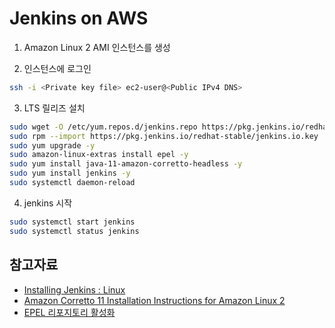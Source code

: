# Jenkins on AWS

1. Amazon Linux 2 AMI 인스턴스를 생성

2. 인스턴스에 로그인

```bash
ssh -i <Private key file> ec2-user@<Public IPv4 DNS>
```

3. LTS 릴리즈 설치

```bash
sudo wget -O /etc/yum.repos.d/jenkins.repo https://pkg.jenkins.io/redhat-stable/jenkins.repo
sudo rpm --import https://pkg.jenkins.io/redhat-stable/jenkins.io.key
sudo yum upgrade -y
sudo amazon-linux-extras install epel -y
sudo yum install java-11-amazon-corretto-headless -y
sudo yum install jenkins -y
sudo systemctl daemon-reload
```

4. jenkins 시작

```bash
sudo systemctl start jenkins
sudo systemctl status jenkins
```

## 참고자료

- [Installing Jenkins : Linux](https://www.jenkins.io/doc/book/installing/linux/)
- [Amazon Corretto 11 Installation Instructions for Amazon Linux 2](https://docs.aws.amazon.com/corretto/latest/corretto-11-ug/amazon-linux-install.html)
- [EPEL 리포지토리 활성화](https://aws.amazon.com/ko/premiumsupport/knowledge-center/ec2-enable-epel/)
